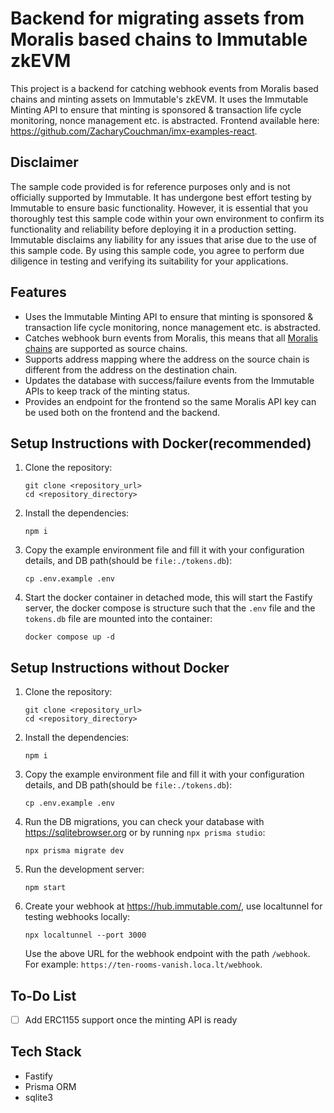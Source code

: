 # Backend for migrating assets from Moralis based chains to Immutable zkEVM

This project is a backend for catching webhook events from Moralis based chains and minting assets on Immutable's zkEVM. It uses the Immutable Minting API to ensure that minting is sponsored & transaction life cycle monitoring, nonce management etc. is abstracted. Frontend available here: <https://github.com/ZacharyCouchman/imx-examples-react>.

## Disclaimer

The sample code provided is for reference purposes only and is not officially supported by Immutable. It has undergone best effort testing by Immutable to ensure basic functionality. However, it is essential that you thoroughly test this sample code within your own environment to confirm its functionality and reliability before deploying it in a production setting. Immutable disclaims any liability for any issues that arise due to the use of this sample code. By using this sample code, you agree to perform due diligence in testing and verifying its suitability for your applications.

## Features

- Uses the Immutable Minting API to ensure that minting is sponsored & transaction life cycle monitoring, nonce management etc. is abstracted.
- Catches webhook burn events from Moralis, this means that all [Moralis chains](https://moralis.io/chains/) are supported as source chains.
- Supports address mapping where the address on the source chain is different from the address on the destination chain.
- Updates the database with success/failure events from the Immutable APIs to keep track of the minting status.
- Provides an endpoint for the frontend so the same Moralis API key can be used both on the frontend and the backend.

## Setup Instructions with Docker(recommended)

1. Clone the repository:
   ```
   git clone <repository_url>
   cd <repository_directory>
   ```
2. Install the dependencies:
   ```
   npm i
   ```
3. Copy the example environment file and fill it with your configuration details, and DB path(should be `file:./tokens.db`):
   ```
   cp .env.example .env
   ```
4. Start the docker container in detached mode, this will start the Fastify server, the docker compose is structure such that the `.env` file and the `tokens.db` file are mounted into the container:
   ```
   docker compose up -d
   ```

## Setup Instructions without Docker

1. Clone the repository:
   ```
   git clone <repository_url>
   cd <repository_directory>
   ```
2. Install the dependencies:
   ```
   npm i
   ```
3. Copy the example environment file and fill it with your configuration details, and DB path(should be `file:./tokens.db`):
   ```
   cp .env.example .env
   ```
4. Run the DB migrations, you can check your database with https://sqlitebrowser.org or by running `npx prisma studio`:
   ```
   npx prisma migrate dev
   ```
5. Run the development server:
   ```
   npm start
   ```
6. Create your webhook at https://hub.immutable.com/, use localtunnel for testing webhooks locally:

   ```
   npx localtunnel --port 3000
   ```

   Use the above URL for the webhook endpoint with the path `/webhook`. For example: `https://ten-rooms-vanish.loca.lt/webhook`.

## To-Do List

- [ ] Add ERC1155 support once the minting API is ready

## Tech Stack

- Fastify
- Prisma ORM
- sqlite3
